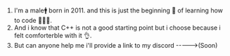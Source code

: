 1. I'm a male🚹 born in 2011. and this is just the beginning 🚀 of learning how to code 👨🏻‍💻.
2. And i know that C++ is not a good starting point but i choose because i felt comforterble with it 👌.
3. But can anyone help me i'll provide a link to my discord ----->(Soon)
